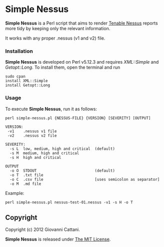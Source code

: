 # Simple Nessus

**Simple Nessus** is a Perl script that aims to render [Tenable Nessus](http://www.tenable.com/products/nessus) reports more tidy by keeping only the relevant information.

It works with any proper .nessus (v1 and v2) file.

### Installation

**Simple Nessus** is developed on Perl v5.12.3 and requires _XML::Simple_ and _Getopt::Long_. To install them, open the terminal and run

	sudo cpan
	install XML::Simple
	install Getopt::Long


### Usage

To execute **Simple Nessus**, run it as follows:
	
	perl simple-nessus.pl {NESSUS-FILE} {VERSION} [SEVERITY] [OUTPUT]

	VERSION:
	 -v1	.nessus v1 file
	 -v2	.nessus v2 file
	
	SEVERITY:
	  -s L	low, medium, high and critical	(default)
	  -s M	medium, high and critical
	  -s H	high and critical
	
	OUTPUT
	  -o O	STDOUT							(default)
	  -o T	.txt file
	  -o C	.csv file						[uses semicolon as separator]
	  -o M	.md file

Example:

	perl simple-nessus.pl nessus-test-01.nessus -v1 -s H -o T
	

## Copyright

Copyright (c) 2012 Giovanni Cattani.

**Simple Nessus** is released under [The MIT License](http://www.opensource.org/licenses/mit-license.php).